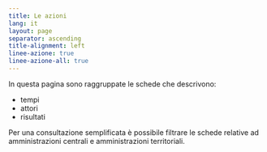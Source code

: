 ```yaml
---
title: Le azioni
lang: it
layout: page
separator: ascending
title-alignment: left
linee-azione: true
linee-azione-all: true
---
```

In questa pagina sono raggruppate le schede che descrivono:
   - tempi
   - attori
   - risultati

Per una consultazione semplificata è possibile filtrare le schede relative ad amministrazioni centrali e amministrazioni territoriali.
